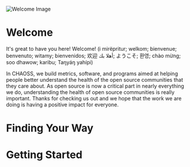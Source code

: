![Welcome Image](profile/WelcomeImageX.png)

# Welcome

It's great to have you here! Welcome! (i mirëpritur; welkom; bienvenue; benvenuto; witamy; bienvenidos; 欢迎 
أهلا بك; ようこそ; 환영; chào mừng; soo dhawow; karibu; Taŋyáŋ yahípi)

In CHAOSS, we build metrics, software, and programs aimed at helping people better understand the health of the open source communities that they care about. As open source is now a critical part in nearly everything we do, understanding the health of open source communities is really important. Thanks for checking us out and we hope that the work we are doing is having a positive impact for everyone. 

# Finding Your Way

# Getting Started 
